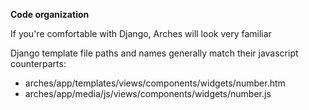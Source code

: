 **Code organization**

If you're comfortable with Django, Arches will look very familiar

Django template file paths and names generally match their javascript counterparts:
- arches/app/templates/views/components/widgets/number.htm
- arches/app/media/js/views/components/widgets/number.js
